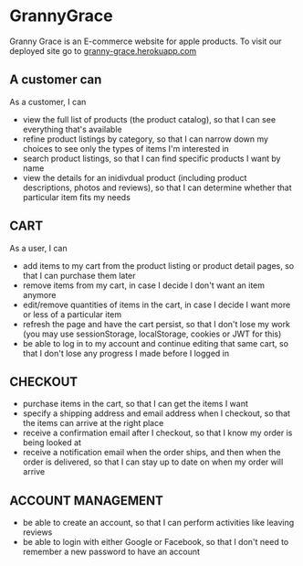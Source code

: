 # GrannyGrace

Granny Grace is an E-commerce website for apple products.  To visit our deployed site go to [granny-grace.herokuapp.com](http://granny-grace.herokuapp.com/)

## A customer can

As a customer, I can

* view the full list of products (the product catalog), so that I can see everything that's available
* refine product listings by category, so that I can narrow down my choices to see only the types of items I'm interested in
* search product listings, so that I can find specific products I want by name
* view the details for an inidivdual product (including product descriptions, photos and reviews), so that I can determine whether that particular item fits my needs

## CART

As a user, I can

* add items to my cart from the product listing or product detail pages, so that I can purchase them later
* remove items from my cart, in case I decide I don't want an item anymore
* edit/remove quantities of items in the cart, in case I decide I want more or less of a particular item
* refresh the page and have the cart persist, so that I don't lose my work (you may use sessionStorage, localStorage, cookies or JWT for this)
* be able to log in to my account and continue editing that same cart, so that I don't lose any progress I made before I logged in

## CHECKOUT

* purchase items in the cart, so that I can get the items I want
* specify a shipping address and email address when I checkout, so that the items can arrive at the right place
* receive a confirmation email after I checkout, so that I know my order is being looked at
* receive a notification email when the order ships, and then when the order is delivered, so that I can stay up to date on when my order will arrive

## ACCOUNT MANAGEMENT

* be able to create an account, so that I can perform activities like leaving reviews
* be able to login with either Google or Facebook, so that I don't need to remember a new password to have an account

